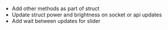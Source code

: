 - Add other methods as part of struct
- Update struct power and brightness on socket or api updates
- Add wait between updates for slider
